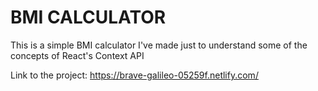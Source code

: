 # BMI CALCULATOR

This is a simple BMI calculator I've made just to understand some of the concepts of React's Context API

Link to the project: https://brave-galileo-05259f.netlify.com/
